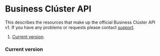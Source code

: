 # Business Clúster API

This describes the resources that make up the official Business Clúster API v1. If you have any problems or requests please contact [support](mailto:adolfo.arreaga@5is.com.mx).

1. [Current version](#current-version).

### Current version
